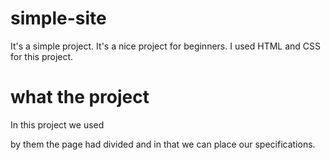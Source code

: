 # simple-site
It's a simple project. It's a nice project for beginners. I used HTML and CSS for this project.

# what the project
 In this project we used <div> by them the page had divided and in that we can place our specifications.
  
